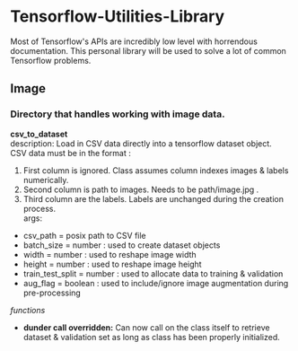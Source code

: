 # Tensorflow-Utilities-Library
Most of Tensorflow's APIs are incredibly low level with horrendous documentation. This personal library will be used to solve a lot of common Tensorflow problems.


## Image
### Directory that handles working with image data.
**csv_to_dataset**
<br />description: Load in CSV data directly into a tensorflow dataset object. 
<br />CSV data must be in the format : <br />
1. First column is ignored. Class assumes column indexes images & labels numerically.
2. Second column is path to images. Needs to be path/image.jpg .
3. Third column are the labels. Labels are unchanged during the creation process.
<br />args:
* csv_path = posix path to CSV file
* batch_size = number : used to create dataset objects
* width = number : used to reshape image width
* height = number : used to reshape image height
* train_test_split = number : used to allocate data to training & validation
* aug_flag = boolean : used to include/ignore image augmentation during pre-processing

*functions*
<br />
* **dunder call overridden:** Can now call on the class itself to retrieve dataset & validation set as long as class has been properly initialized.
